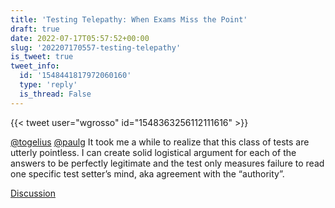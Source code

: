 ```yaml
---
title: 'Testing Telepathy: When Exams Miss the Point'
draft: true
date: 2022-07-17T05:57:52+00:00
slug: '202207170557-testing-telepathy'
is_tweet: true
tweet_info:
  id: '1548441817972060160'
  type: 'reply'
  is_thread: False
---
```




{{< tweet user="wgrosso" id="1548363256112111616" >}}

[@togelius](https://x.com/togelius) [@paulg](https://x.com/paulg) It took me a while to realize that this class of tests are utterly pointless. I can create solid logistical argument for each of the answers to be perfectly legitimate and the test only measures failure to read one specific test setter’s mind, aka agreement with the “authority”.

[Discussion](https://x.com/sytelus/status/1548441817972060160)
